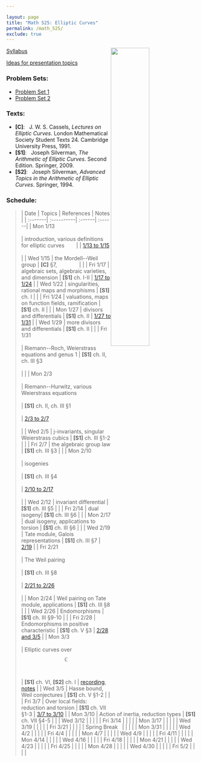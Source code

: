 ```yaml
---

layout: page
title: "Math 525: Elliptic Curves"
permalink: /math_525/
exclude: true
---  
```


<img src='EC.png' style="float:right; width:45%; margin:0px;"/>  


[Syllabus](https://drive.google.com/open?id=1-4tdv_sS_TaH5x_0Mhs3blO3FlCDZGu-&usp=drive_fs)  

[Ideas for presentation topics](https://drive.google.com/open?id=1TkiKj5VMSB9O9xsOlfrxtVfK-Dtg7pkO&usp=drive_fs)    

### Problem Sets: 
* [Problem Set 1](https://drive.google.com/open?id=1-D_T3CQqdEBX2SlotIEUK8en_CIYczWG&usp=drive_fs) 
* [Problem Set 2](https://drive.google.com/open?id=1dYDm22pNkooXHAXlrJk2yLwzCQQk0_iw&usp=drive_fs)   

### Texts:
* **[C]**\: &nbsp; J. W. S. Cassels, *Lectures on Elliptic Curves*. London Mathematical Society Student Texts 24. Cambridge University Press, 1991.
* **[S1]**\: &nbsp; Joseph Silverman, *The Arithmetic of Elliptic Curves*. Second Edition. Springer, 2009.  
* **[S2]**\: &nbsp; Joseph Silverman, *Advanced Topics in the Arithmetic of Elliptic Curves*. Springer, 1994. 

### Schedule: 

> | Date  | Topics | References | Notes |
| :-------| :----------| :------| :------|
| Mon 1/13 <br> <br> | introduction, various definitions for elliptic curves &nbsp;&nbsp;&nbsp;&nbsp;&nbsp;&nbsp; | | [1/13 to 1/15](https://drive.google.com/open?id=1-97IterNTOaiawgYtENIhHbn1d8LpGmi&usp=drive_fs) <br> <br> |
| Wed 1/15 | the Mordell--Weil group | **[C]** §7, &nbsp;&nbsp;&nbsp;&nbsp;&nbsp;&nbsp;&nbsp;&nbsp;&nbsp;&nbsp;&nbsp;&nbsp;&nbsp;&nbsp;| |
| Fri 1/17  | algebraic sets, algebraic varieties, and dimension | **[S1]** ch. I-II | [1/17 to 1/24](https://drive.google.com/open?id=1-Aw-sdwfM3bpWDqQzpOdxRgnRVB4h-CX&usp=drive_fs)  |
| Wed 1/22 | singularities, rational maps and morphisms | **[S1]** ch. I | |
| Fri 1/24 | valuations, maps on function fields, ramification | **[S1]** ch. II  | |
| Mon 1/27 | divisors and differentials | **[S1]** ch. II | [1/27 to 1/31](https://drive.google.com/open?id=1-S14EY60S-Qt8Qq9Y4sE8dAMGPHYAYm-&usp=drive_fs) |
| Wed 1/29 | more divisors and differentials | **[S1]** ch. II | |
| Fri 1/31  <br> <br> | Riemann--Roch, Weierstrass equations and genus 1 | **[S1]** ch. II, ch. III §3 <br> <br>| |
| Mon 2/3 <br> <br>| Riemann--Hurwitz, various Weierstrass equations <br> <br>| **[S1]** ch. II, ch. III §1 <br> <br> | [2/3 to 2/7](https://drive.google.com/open?id=1Z-jwpHQQVK4V4RzLDoIcJwH_PfUSbphs&usp=drive_fs) <br> <br> |
| Wed 2/5 | j-invariants, singular Weierstrass cubics  | **[S1]** ch. III §1-2 | |
| Fri 2/7 | the algebraic group law | **[S1]** ch. III §3 |  |
| Mon 2/10 <br> <br> | isogenies <br> <br> | **[S1]** ch. III §4 <br> <br> | [2/10 to 2/17](https://drive.google.com/open?id=1Yb9qvdXyVOzGFs8DziEQ6jx7KeNkW4sg&usp=drive_fs) <br> <br> |
| Wed 2/12 | invariant differential | **[S1]** ch. III §5 | |
| Fri 2/14 | dual isogeny| **[S1]** ch. III §6 | |
| Mon 2/17 | dual isogeny, applications to torsion | **[S1]** ch. III §6 | |
| Wed 2/19 | Tate module, Galois representations | **[S1]** ch. III §7 | [2/19](https://drive.google.com/open?id=1nyya2xq7dxOE7Xz2b4cXOmUDfSXU2U0L&usp=drive_fs) |
| Fri 2/21 <br> <br> | The Weil pairing <br> <br> | **[S1]** ch. III §8 <br> <br> | [2/21 to 2/26](https://drive.google.com/open?id=1GX7rEPtp5vPMxFD2TgXorfR7YETJ9COw&usp=drive_fs) <br> <br> |
| Mon 2/24 | Weil pairing on Tate module, applications | **[S1]** ch. III §8 | |
| Wed 2/26 | Endomorphisms | **[S1]** ch. III §9-10 | |
| Fri 2/28 | Endomorphisms in positive characteristic | **[S1]** ch. V §3 | [2/28 and 3/5](https://drive.google.com/open?id=1IorFfhOWxwrtYdGhErxddI33LUOJRGqi&usp=drive_fs) |
| Mon 3/3 <br> <br> | Elliptic curves over $$\mathbb{C}$$ <br> <br> | **[S1]** ch. VI, **[S2]** ch. I | [recording](https://uic.zoom.us/rec/share/2FCZCsTjKWa8I6aJdc6OlnRwcCKcSStGO-mSOPuc6U8l_mqIQtmi8aWqgxJIlWsC.WxkiEpdA9Ek1mJcR), [notes](https://drive.google.com/open?id=1LX-eZzmk2StWu2b67kQBzUQG2XZrMnUN&usp=drive_fs) |
| Wed 3/5 | Hasse bound, Weil conjectures | **[S1]** ch. V §1-2 | |
| Fri 3/7 | Over local fields: reduction and torsion | **[S1]** ch. VII §1-3 | [3/7 to 3/10](https://drive.google.com/open?id=1ZR-yMsmR3LdOT4M4-i6FulDMEp9l3xnE&usp=drive_fs) |
| Mon 3/10 | Action of inertia, reduction types | **[S1]** ch. VII §4-5 | |
| Wed 3/12 | | | |
| Fri 3/14 | | | |
| Mon 3/17 | | | |
| Wed 3/19 | | | |
| Fri 3/21 | | | |
| Spring Break&nbsp;&nbsp; | | | |
| Mon 3/31 | | | |
| Wed 4/2 | | | |
| Fri 4/4 | | | |
| Mon 4/7 | | | |
| Wed 4/9 | | | |
| Fri 4/11 | | | |
| Mon 4/14 | | | |
| Wed 4/16 | | | |
| Fri 4/18 | | | |
| Mon 4/21 | | | |
| Wed 4/23 | | | |
| Fri 4/25 | | | |
| Mon 4/28 | | | |
| Wed 4/30 | | | |
| Fri 5/2 | | | |


